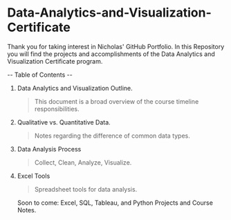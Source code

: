 # Data-Analytics-and-Visualization-Certificate

Thank you for taking interest in Nicholas' GitHub Portfolio. In this Repository you will find the projects and accomplishments of the Data Analytics and Visualization Certificate program. 

-- Table of Contents --

1. Data Analytics and Visualization Outline.
     > This document is a broad overview of the course timeline responsibilities.
2. Qualitative vs. Quantitative Data.
     > Notes regarding the difference of common data types.
3. Data Analysis Process
     > Collect, Clean, Analyze, Visualize.
4. Excel Tools
     > Spreadsheet tools for data analysis.
   
    Soon to come: Excel, SQL, Tableau, and Python Projects and Course Notes. 
